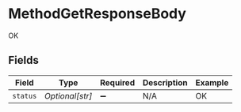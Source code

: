 # MethodGetResponseBody

OK


## Fields

| Field              | Type               | Required           | Description        | Example            |
| ------------------ | ------------------ | ------------------ | ------------------ | ------------------ |
| `status`           | *Optional[str]*    | :heavy_minus_sign: | N/A                | OK                 |